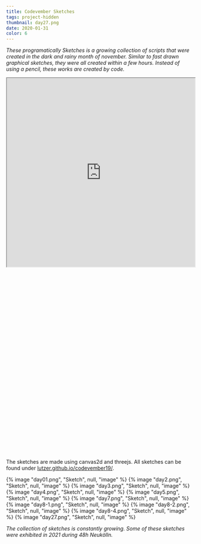 ```yaml
---
title: Codevember Sketches
tags: project-hidden
thumbnail: day27.png
date: 2020-01-31
color: 6
---
```


*These programatically Sketches is a growing collection of scripts that were created in the dark and rainy month of november. Similar to fast drawn graphical sketches, they were all created within a few hours. Instead of using a pencil, these works are created by code.*

<span class="more"></span>

<div class="iframe-with-asp" style="padding-bottom: 100%;">
  <iframe src="https://lutzer.github.io/codevember19/day01-contrast.html" width="512" height="512"></iframe>
</div>

The sketches are made using canvas2d and threejs. All sketches can be found under [lutzer.github.io/codevember19/](https://lutzer.github.io/codevember19/).

<div class="gallery">
{% image "day01.png", "Sketch", null, "image" %}
{% image "day2.png", "Sketch", null, "image" %}
{% image "day3.png", "Sketch", null, "image" %}
{% image "day4.png", "Sketch", null, "image" %}
{% image "day5.png", "Sketch", null, "image" %}
{% image "day7.png", "Sketch", null, "image" %}
{% image "day8-1.png", "Sketch", null, "image" %}
{% image "day8-2.png", "Sketch", null, "image" %}
{% image "day8-4.png", "Sketch", null, "image" %}
{% image "day27.png", "Sketch", null, "image" %}
</div>

*The collection of sketches is constantly growing. Some of these sketches were exhibited in 2021 during 48h Neukölln.*
